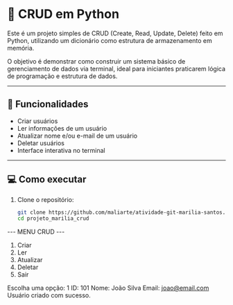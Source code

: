 # 🐍 CRUD em Python

Este é um projeto simples de CRUD (Create, Read, Update, Delete) feito em Python, utilizando um dicionário como estrutura de armazenamento em memória.

O objetivo é demonstrar como construir um sistema básico de gerenciamento de dados via terminal, ideal para iniciantes praticarem lógica de programação e estrutura de dados.

---

## 🚀 Funcionalidades

- Criar usuários
- Ler informações de um usuário
- Atualizar nome e/ou e-mail de um usuário
- Deletar usuários
- Interface interativa no terminal

---

## 💻 Como executar

1. Clone o repositório:
   ```bash
   git clone https://github.com/maliarte/atividade-git-marilia-santos.git
   cd projeto_marilia_crud

--- MENU CRUD ---
1. Criar
2. Ler
3. Atualizar
4. Deletar
5. Sair

Escolha uma opção: 1
ID: 101
Nome: João Silva
Email: joao@email.com
Usuário criado com sucesso.


